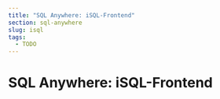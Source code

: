 ```yaml
---
title: "SQL Anywhere: iSQL-Frontend"
section: sql-anywhere
slug: isql
tags:
  - TODO
---
```


# SQL Anywhere: iSQL-Frontend


